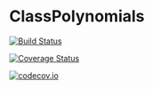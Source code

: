 # ClassPolynomials

[![Build Status](https://travis-ci.org/defeo/ClassPolynomials.jl.svg?branch=master)](https://travis-ci.org/defeo/ClassPolynomials.jl)

[![Coverage Status](https://coveralls.io/repos/defeo/ClassPolynomials.jl/badge.svg?branch=master&service=github)](https://coveralls.io/github/defeo/ClassPolynomials.jl?branch=master)

[![codecov.io](http://codecov.io/github/defeo/ClassPolynomials.jl/coverage.svg?branch=master)](http://codecov.io/github/defeo/ClassPolynomials.jl?branch=master)
